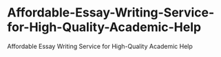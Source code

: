 # Affordable-Essay-Writing-Service-for-High-Quality-Academic-Help
Affordable Essay Writing Service for High-Quality Academic Help
